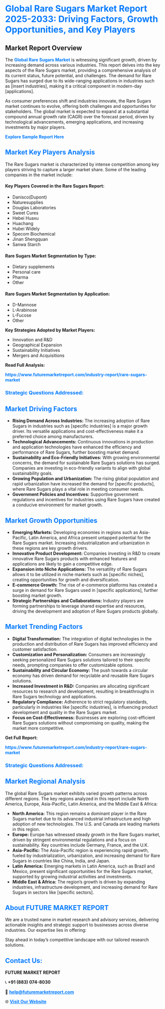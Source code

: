 <h1 style="color: #007BFF;">Global Rare Sugars Market Report 2025-2033: Driving Factors, Growth Opportunities, and Key Players</h1>

<section id="overview">
<h2>Market Report Overview</h2>
<p>The <a href="https://www.futuremarketreport.com/industry-report/rare-sugars-market" style="color: #007BFF; text-decoration: none;"><strong>Global Rare Sugars Market</strong></a> is witnessing significant growth, driven by increasing demand across various industries. This report delves into the key aspects of the Rare Sugars market, providing a comprehensive analysis of its current status, future potential, and challenges. The demand for Rare Sugars has surged due to its wide-ranging applications in industries such as [insert industries], making it a critical component in modern-day [applications].</p>
<p>As consumer preferences shift and industries innovate, the Rare Sugars market continues to evolve, offering both challenges and opportunities for stakeholders. The global market is expected to expand at a substantial compound annual growth rate (CAGR) over the forecast period, driven by technological advancements, emerging applications, and increasing investments by major players.</p>
</section>

<section id="overview">
<p><a href="https://www.futuremarketreport.com/request-sample/reportId=102095" style="color: #007BFF; text-decoration: none;"><strong>Explore Sample Report Here</strong></a></p>
</section>

<section id="key-players">
<h2 style="color: #007BFF;">Market Key Players Analysis</h2>
<p>The Rare Sugars market is characterized by intense competition among key players striving to capture a larger market share. Some of the leading companies in the market include:</p>
<h4>Key Players Covered in the Rare Sugars Report:</h4>
<ul><li>Danisco(Dupont)</li><li>Naturesupplies</li><li>Douglas Laboratories</li><li>Sweet Cures</li><li>Hebei Huaxu</li><li>Huachang</li><li>Hubei Widely</li><li>Specom Biochemical</li><li>Jinan Shengquan</li><li>Sanwa Starch</li></ul>
<h4>Rare Sugars Market Segmentation by Type:</h4>
<ul><li>Dietary supplements</li><li>Personal care</li><li>Pharma</li><li>Other</li></ul>

<h4>Rare Sugars Market Segmentation by Application:</h4>
<ul><li>D-Mannose</li><li>L-Arabinose</li><li>L-Fucose</li><li>Other</li></ul>
<p><strong>Key Strategies Adopted by Market Players:</strong></p>
<ul>
<li>Innovation and R&D</li>
<li>Geographical Expansion</li>
<li>Sustainability Initiatives</li>
<li>Mergers and Acquisitions</li>
</ul>
</section>

<section>
<p><strong>Read Full Analysis: </strong></p><a href="https://www.futuremarketreport.com/industry-report/rare-sugars-market" style="color: #007BFF; text-decoration: none;"><strong>https://www.futuremarketreport.com/industry-report/rare-sugars-market</strong></a>
<h3 style="color: #007BFF;">Strategic Questions Addressed:</h3>
</section>

<section id="driving-factors">
<h2 style="color: #007BFF;">Market Driving Factors</h2>
<ul>
<li><strong>Rising Demand Across Industries:</strong> The increasing adoption of Rare Sugars in industries such as [specific industries] is a major growth driver. Its versatile applications and cost-effectiveness make it a preferred choice among manufacturers.</li>
<li><strong>Technological Advancements:</strong> Continuous innovations in production and application technologies have enhanced the efficiency and performance of Rare Sugars, further boosting market demand.</li>
<li><strong>Sustainability and Eco-Friendly Initiatives:</strong> With growing environmental concerns, the demand for sustainable Rare Sugars solutions has surged. Companies are investing in eco-friendly variants to align with global sustainability goals.</li>
<li><strong>Growing Population and Urbanization:</strong> The rising global population and rapid urbanization have increased the demand for [specific products], where Rare Sugars plays a vital role in meeting consumer needs.</li>
<li><strong>Government Policies and Incentives:</strong> Supportive government regulations and incentives for industries using Rare Sugars have created a conducive environment for market growth.</li>
</ul>
</section>

<section id="growth-opportunities">
<h2 style="color: #007BFF;">Market Growth Opportunities</h2>
<ul>
<li><strong>Emerging Markets:</strong> Developing economies in regions such as Asia-Pacific, Latin America, and Africa present untapped potential for the Rare Sugars market. Increasing industrialization and urbanization in these regions are key growth drivers.</li>
<li><strong>Innovative Product Development:</strong> Companies investing in R&D to create innovative Rare Sugars products with enhanced features and applications are likely to gain a competitive edge.</li>
<li><strong>Expansion into Niche Applications:</strong> The versatility of Rare Sugars allows it to be utilized in niche markets such as [specific niches], creating opportunities for growth and diversification.</li>
<li><strong>E-commerce Growth:</strong> The rise of e-commerce platforms has created a surge in demand for Rare Sugars used in [specific applications], further boosting market growth.</li>
<li><strong>Strategic Partnerships and Collaborations:</strong> Industry players are forming partnerships to leverage shared expertise and resources, driving the development and adoption of Rare Sugars products globally.</li>
</ul>
</section>

<section id="trending-factors">
<h2 style="color: #007BFF;">Market Trending Factors</h2>
<ul>
<li><strong>Digital Transformation:</strong> The integration of digital technologies in the production and distribution of Rare Sugars has improved efficiency and customer satisfaction.</li>
<li><strong>Customization and Personalization:</strong> Consumers are increasingly seeking personalized Rare Sugars solutions tailored to their specific needs, prompting companies to offer customizable options.</li>
<li><strong>Sustainability and Circular Economy:</strong> The push towards a circular economy has driven demand for recyclable and reusable Rare Sugars solutions.</li>
<li><strong>Increased Investment in R&D:</strong> Companies are allocating significant resources to research and development, resulting in breakthroughs in Rare Sugars technology and applications.</li>
<li><strong>Regulatory Compliance:</strong> Adherence to strict regulatory standards, particularly in industries like [specific industries], is influencing product development and quality in the Rare Sugars market.</li>
<li><strong>Focus on Cost-Effectiveness:</strong> Businesses are exploring cost-efficient Rare Sugars solutions without compromising on quality, making the market more competitive.</li>
</ul>
</section>

<section>
<p><strong>Get Full Report: </strong></p><a href="https://www.futuremarketreport.com/industry-report/rare-sugars-market" style="color: #007BFF; text-decoration: none;"><strong>https://www.futuremarketreport.com/industry-report/rare-sugars-market</strong></a>
<h3 style="color: #007BFF;">Strategic Questions Addressed:</h3>
</section>


<section id="regional-analysis">
<h2 style="color: #007BFF;">Market Regional Analysis</h2>
<p>The global Rare Sugars market exhibits varied growth patterns across different regions. The key regions analyzed in this report include North America, Europe, Asia-Pacific, Latin America, and the Middle East & Africa:</p>
<ul>
<li><strong>North America:</strong> This region remains a dominant player in the Rare Sugars market due to its advanced industrial infrastructure and high adoption of new technologies. The U.S. and Canada are leading markets in this region.</li>
<li><strong>Europe:</strong> Europe has witnessed steady growth in the Rare Sugars market, driven by stringent environmental regulations and a focus on sustainability. Key countries include Germany, France, and the U.K.</li>
<li><strong>Asia-Pacific:</strong> The Asia-Pacific region is experiencing rapid growth, fueled by industrialization, urbanization, and increasing demand for Rare Sugars in countries like China, India, and Japan.</li>
<li><strong>Latin America:</strong> Emerging markets in Latin America, such as Brazil and Mexico, present significant opportunities for the Rare Sugars market, supported by growing industrial activities and investments.</li>
<li><strong>Middle East & Africa:</strong> The region’s growth is driven by expanding industries, infrastructure development, and increasing demand for Rare Sugars in sectors like [specific sectors].</li>
</ul>
</section>

<footer>
<h2 style="color: #007BFF;">About FUTURE MARKET REPORT</h2>
<p>We are a trusted name in market research and advisory services, delivering actionable insights and strategic support to businesses across diverse industries. Our expertise lies in offering:</p>

<p>Stay ahead in today’s competitive landscape with our tailored research solutions.</p>

<h2 style="color: #007BFF;">Contact Us:</h2>
<p><strong>FUTURE MARKET REPORT</strong></p>
<p>📞 <strong>+91 (883) 074-8030</strong></p>
<p>📧 <strong><a href="mailto:help@futuremarketreport.com" style="color: #007BFF;">help@futuremarketreport.com</a></strong></p>
<p>🌐 <strong><a href="https://www.futuremarketreport.com/" style="color: #007BFF;">Visit Our Website</a></strong></p>
</footer>